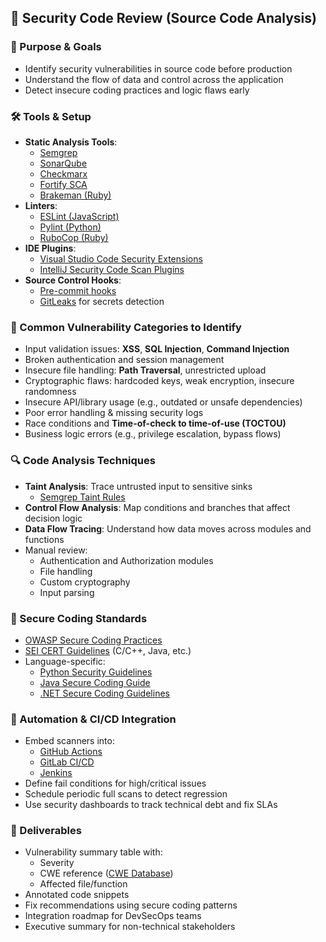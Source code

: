 ## 🧾 Security Code Review (Source Code Analysis)

### 🎯 Purpose & Goals
- Identify security vulnerabilities in source code before production
- Understand the flow of data and control across the application
- Detect insecure coding practices and logic flaws early

### 🛠 Tools & Setup
- **Static Analysis Tools**:
  - [Semgrep](https://semgrep.dev/)
  - [SonarQube](https://www.sonarsource.com/products/sonarqube/)
  - [Checkmarx](https://checkmarx.com/)
  - [Fortify SCA](https://www.microfocus.com/en-us/products/static-code-analyzer-sast/overview)
  - [Brakeman (Ruby)](https://brakemanscanner.org/)
- **Linters**:
  - [ESLint (JavaScript)](https://eslint.org/)
  - [Pylint (Python)](https://pylint.pycqa.org/)
  - [RuboCop (Ruby)](https://github.com/rubocop/rubocop)
- **IDE Plugins**:
  - [Visual Studio Code Security Extensions](https://marketplace.visualstudio.com/)
  - [IntelliJ Security Code Scan Plugins](https://plugins.jetbrains.com/)
- **Source Control Hooks**:
  - [Pre-commit hooks](https://pre-commit.com/)
  - [GitLeaks](https://github.com/gitleaks/gitleaks) for secrets detection

### 🧪 Common Vulnerability Categories to Identify
- Input validation issues: **XSS**, **SQL Injection**, **Command Injection**
- Broken authentication and session management
- Insecure file handling: **Path Traversal**, unrestricted upload
- Cryptographic flaws: hardcoded keys, weak encryption, insecure randomness
- Insecure API/library usage (e.g., outdated or unsafe dependencies)
- Poor error handling & missing security logs
- Race conditions and **Time-of-check to time-of-use (TOCTOU)**
- Business logic errors (e.g., privilege escalation, bypass flows)

### 🔍 Code Analysis Techniques
- **Taint Analysis**: Trace untrusted input to sensitive sinks  
  - [Semgrep Taint Rules](https://semgrep.dev/docs/writing-rules/taint-tracking/)
- **Control Flow Analysis**: Map conditions and branches that affect decision logic
- **Data Flow Tracing**: Understand how data moves across modules and functions
- Manual review:
  - Authentication and Authorization modules
  - File handling
  - Custom cryptography
  - Input parsing

### 🔐 Secure Coding Standards
- [OWASP Secure Coding Practices](https://owasp.org/www-project-secure-coding-practices/)
- [SEI CERT Guidelines](https://wiki.sei.cmu.edu/confluence/display/seccode) (C/C++, Java, etc.)
- Language-specific:
  - [Python Security Guidelines](https://cheatsheetseries.owasp.org/cheatsheets/Python_Security_Cheat_Sheet.html)
  - [Java Secure Coding Guide](https://www.oracle.com/java/technologies/javase/seccodeguide.html)
  - [.NET Secure Coding Guidelines](https://learn.microsoft.com/en-us/dotnet/standard/security/secure-coding-guidelines)

### 🧰 Automation & CI/CD Integration
- Embed scanners into:
  - [GitHub Actions](https://github.com/features/actions)
  - [GitLab CI/CD](https://docs.gitlab.com/ee/ci/)
  - [Jenkins](https://www.jenkins.io/)
- Define fail conditions for high/critical issues
- Schedule periodic full scans to detect regression
- Use security dashboards to track technical debt and fix SLAs

### 📂 Deliverables
- Vulnerability summary table with:
  - Severity
  - CWE reference ([CWE Database](https://cwe.mitre.org/))
  - Affected file/function
- Annotated code snippets
- Fix recommendations using secure coding patterns
- Integration roadmap for DevSecOps teams
- Executive summary for non-technical stakeholders
